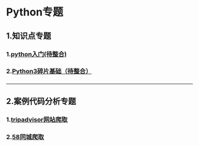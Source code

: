 # Python专题   

## 1.知识点专题

### 1.[python入门(待整合)](doc/base.md)    

### 2.[Python3碎片基础（待整合）](doc/pythonSelenium.md)         



###    





---

## 2.案例代码分析专题   

### 1.[tripadvisor网站爬取](doc/tripadvisor.md)      

### 2.[58同城爬取](doc/58City.md)

